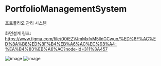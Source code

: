 # PortfolioManagementSystem
포트폴리오 관리 시스템 



화면설계 링크: https://www.figma.com/file/00tEZVJmMxfvM5lldGCwuq/%ED%8F%AC%ED%8A%B8%ED%8F%B4%EB%A6%AC%EC%98%A4-%EA%B4%80%EB%A6%AC?node-id=311%3A457


![image](https://user-images.githubusercontent.com/50912180/126871325-e13bdbe1-c684-4033-9d81-e091cd3585b3.png)
![image](https://user-images.githubusercontent.com/50912180/126871321-969b01ef-7dcb-4a34-abc7-df826ab4fdd4.png)

